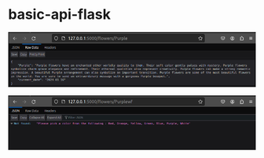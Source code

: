 # basic-api-flask

![Screenshot of an API response](./images/screenshotfound.png)

![Screenshot of an API response](./images/screenshotnotfound.png)